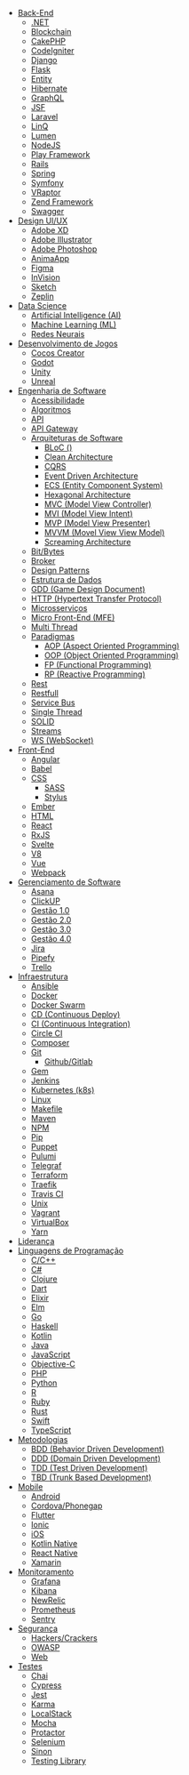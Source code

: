 - [Back-End]()
  - [.NET]()
  - [Blockchain]()
  - [CakePHP]()
  - [CodeIgniter]()
  - [Django]()
  - [Flask]()
  - [Entity]()
  - [Hibernate]()
  - [GraphQL]()
  - [JSF]()
  - [Laravel]()
  - [LinQ]()
  - [Lumen]()
  - [NodeJS]()
  - [Play Framework]()
  - [Rails]()
  - [Spring]()
  - [Symfony]()
  - [VRaptor]()
  - [Zend Framework]()
  - [Swagger]()
- [Design UI/UX]()
  - [Adobe XD]()
  - [Adobe Illustrator]()
  - [Adobe Photoshop]()
  - [AnimaApp]()
  - [Figma]()
  - [InVision]()
  - [Sketch]()
  - [Zeplin]()
- [Data Science]()
  - [Artificial Intelligence (AI)]()
  - [Machine Learning (ML)]()
  - [Redes Neurais]()
- [Desenvolvimento de Jogos]()
  - [Cocos Creator]()
  - [Godot]()
  - [Unity]()
  - [Unreal]()
- [Engenharia de Software]()
  - [Acessibilidade]()
  - [Algoritmos]()
  - [API]()
  - [API Gateway]()
  - [Arquiteturas de Software]()
    - [BLoC ()]()
    - [Clean Architecture]()
    - [CQRS]()
    - [Event Driven Architecture]()
    - [ECS (Entity Component System)]()
    - [Hexagonal Architecture]()
    - [MVC (Model View Controller)]()
    - [MVI (Model View Intent)]()
    - [MVP (Model View Presenter)]()
    - [MVVM (Movel View View Model)]()
    - [Screaming Architecture]()
  - [Bit/Bytes]()
  - [Broker]()
  - [Design Patterns]()
  - [Estrutura de Dados]()
  - [GDD (Game Design Document)]()
  - [HTTP (Hypertext Transfer Protocol)]()
  - [Microsserviços]()
  - [Micro Front-End (MFE)]()
  - [Multi Thread]()
  - [Paradigmas]()
    - [AOP (Aspect Oriented Programming)]()
    - [OOP (Object Oriented Programming)]()
    - [FP (Functional Programming)]()
    - [RP (Reactive Programming)]()
  - [Rest]()
  - [Restfull]()
  - [Service Bus]()
  - [Single Thread]()
  - [SOLID]()
  - [Streams]()
  - [WS (WebSocket)]()
- [Front-End]()
  - [Angular]()
  - [Babel]()
  - [CSS]()
    - [SASS]()
    - [Stylus]()
  - [Ember]()
  - [HTML]()
  - [React]()
  - [RxJS]()
  - [Svelte]()
  - [V8]()
  - [Vue]()
  - [Webpack]()
- [Gerenciamento de Software]()
  - [Asana]()
  - [ClickUP]()
  - [Gestão 1.0]()
  - [Gestão 2.0]()
  - [Gestão 3.0]()
  - [Gestão 4.0]()
  - [Jira]()
  - [Pipefy]()
  - [Trello]()
- [Infraestrutura]()
  - [Ansible]()
  - [Docker]()
  - [Docker Swarm]()
  - [CD (Continuous Deploy)]()
  - [CI (Continuous Integration)]()
  - [Circle CI]()
  - [Composer]()
  - [Git]()
    - [Github/Gitlab]()
  - [Gem]()
  - [Jenkins]()
  - [Kubernetes (k8s)]()
  - [Linux]()
  - [Makefile]()
  - [Maven]()
  - [NPM]()
  - [Pip]()
  - [Puppet]()
  - [Pulumi]()
  - [Telegraf]()
  - [Terraform]()
  - [Traefik]()
  - [Travis CI]()
  - [Unix]()
  - [Vagrant]()
  - [VirtualBox]()
  - [Yarn]()
- [Liderança]()
- [Linguagens de Programação]()
  - [C/C++]()
  - [C#]()
  - [Clojure]()
  - [Dart]()
  - [Elixir]()
  - [Elm]()
  - [Go]()
  - [Haskell]()
  - [Kotlin]()
  - [Java]()
  - [JavaScript]()
  - [Objective-C]()
  - [PHP]()
  - [Python]()
  - [R]()
  - [Ruby]()
  - [Rust]()
  - [Swift]()
  - [TypeScript]()
- [Metodologias]()
  - [BDD (Behavior Driven Development)]()
  - [DDD (Domain Driven Development)]()
  - [TDD (Test Driven Development)]()
  - [TBD (Trunk Based Development)]()
- [Mobile]()
  - [Android]()
  - [Cordova/Phonegap]()
  - [Flutter]()
  - [Ionic]()
  - [iOS]()
  - [Kotlin Native]()
  - [React Native]()
  - [Xamarin]()
- [Monitoramento]()
  - [Grafana]()
  - [Kibana]()
  - [NewRelic]()
  - [Prometheus]()
  - [Sentry]()
- [Segurança]()
  - [Hackers/Crackers]()
  - [OWASP]()
  - [Web]()
- [Testes]()
  - [Chai]()
  - [Cypress]()
  - [Jest]()
  - [Karma]()
  - [LocalStack]()
  - [Mocha]()
  - [Protactor]()
  - [Selenium]()
  - [Sinon]()
  - [Testing Library]()
